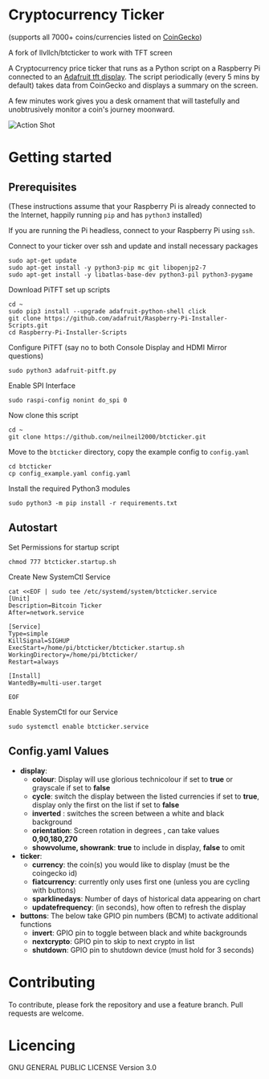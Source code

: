 # Cryptocurrency Ticker 
(supports all 7000+ coins/currencies listed on [CoinGecko](https://api.coingecko.com/api/v3/coins/list))

A fork of llvllch/btcticker to work with TFT screen

A Cryptocurrency price ticker that runs as a Python script on a Raspberry Pi connected to an [Adafruit tft display](https://learn.adafruit.com/adafruit-pitft-28-inch-resistive-touchscreen-display-raspberry-pi). The script periodically (every 5 mins by default) takes data from CoinGecko and displays a summary on the screen.

A few minutes work gives you a desk ornament that will tastefully and unobtrusively monitor a coin's journey moonward.

![Action Shot](/images/actionshot/BasicLunar.jpg)


# Getting started

## Prerequisites

(These instructions assume that your Raspberry Pi is already connected to the Internet, happily running `pip` and has `python3` installed)

If you are running the Pi headless, connect to your Raspberry Pi using `ssh`.

Connect to your ticker over ssh and update and install necessary packages 
```
sudo apt-get update
sudo apt-get install -y python3-pip mc git libopenjp2-7
sudo apt-get install -y libatlas-base-dev python3-pil python3-pygame
```

Download PiTFT set up scripts

```
cd ~
sudo pip3 install --upgrade adafruit-python-shell click
git clone https://github.com/adafruit/Raspberry-Pi-Installer-Scripts.git
cd Raspberry-Pi-Installer-Scripts
```

Configure PiTFT (say no to both Console Display and HDMI Mirror questions)

```
sudo python3 adafruit-pitft.py
```

Enable SPI Interface

```
sudo raspi-config nonint do_spi 0
```

Now clone this script

```
cd ~
git clone https://github.com/neilneil2000/btcticker.git
```
Move to the `btcticker` directory, copy the example config to `config.yaml`
```
cd btcticker
cp config_example.yaml config.yaml
```
Install the required Python3 modules
```
sudo python3 -m pip install -r requirements.txt
```

## Autostart
Set Permissions for startup script
```
chmod 777 btcticker.startup.sh
```
Create New SystemCtl Service
```
cat <<EOF | sudo tee /etc/systemd/system/btcticker.service
[Unit]
Description=Bitcoin Ticker
After=network.service

[Service]
Type=simple
KillSignal=SIGHUP
ExecStart=/home/pi/btcticker/btcticker.startup.sh
WorkingDirectory=/home/pi/btcticker/
Restart=always

[Install]
WantedBy=multi-user.target

EOF
```
Enable SystemCtl for our Service
```
sudo systemctl enable btcticker.service
```
## Config.yaml Values

- **display**:
   - **colour**: Display will use glorious technicolour if set to **true** or grayscale if set to **false**
   - **cycle**: switch the display between the listed currencies if set to **true**, display only the first on the list if set to **false**
   - **inverted** :  switches the screen between a white and black background
   - **orientation**: Screen rotation in degrees , can take values **0,90,180,270**
   - **showvolume, showrank**: **true** to include in display, **false** to omit
- **ticker**:
   - **currency**: the coin(s) you would like to display (must be the coingecko id)
   - **fiatcurrency**: currently only uses first one (unless you are cycling with buttons)
   - **sparklinedays**: Number of days of historical data appearing on chart
   - **updatefrequency**: (in seconds), how often to refresh the display
- **buttons**: The below take GPIO pin numbers (BCM) to activate additional functions
   - **invert**: GPIO pin to toggle between black and white backgrounds
   - **nextcrypto**: GPIO pin to skip to next crypto in list
   - **shutdown**: GPIO pin to shutdown device (must hold for 3 seconds)



# Contributing

To contribute, please fork the repository and use a feature branch. Pull requests are welcome.




# Licencing

GNU GENERAL PUBLIC LICENSE Version 3.0
